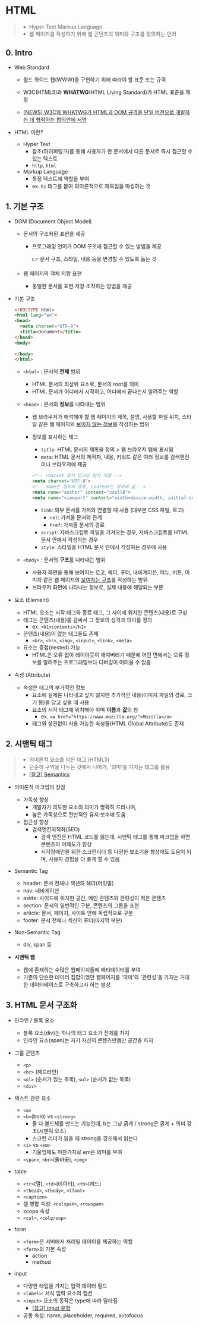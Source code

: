 # HTML

> - Hyper Text Markup Language
> - 웹 페이지를 작성하기 위해 웹 콘텐츠의 의미와 구조를 정의하는 언어



## 0. Intro

- Web Standard

  - 월드 와이드 웹(WWW)을 구현하기 위해 따라야 할 표준 또는 규격
  - W3C(HTML5)과  **WHATWG**(HTML Living Standard)가 HTML 표준을 제정

  - [[NEWS] W3C와 WHATWG가 HTML과 DOM 규격을 단일 버전으로 개발하는 데 협력하는 합의안에 서명](https://www.w3.org/blog/2019/05/w3c-and-whatwg-to-work-together-to-advance-the-open-web-platform/)

  

- HTML 이란?
  - Hyper Text
    - 참조(하이퍼링크)를 통해 사용자가 한 문서에서 다른 문서로 즉시 접근할 수 있는 텍스트
    - `http`, `html`
  - Markup Language
    - 특정 텍스트에 역할을 부여
    - ex. `h1` 태그를 붙여 의미론적으로 제목임을 마킹하는 것



## 1. 기본 구조

- DOM (Document Object Model)

  - 문서의 구조화된 표현을 제공

    - 프로그래밍 언어가 DOM 구조에 접근할 수 있는 방법을 제공 

      👉 문서 구조, 스타일, 내용 등을 변경할 수 있도록 돕는 것

  - 웹 페이지의 객체 지향 표현

    - 동일한 문서를 표현·저장·조작하는 방법을 제공



- 기본 구조

  ```html
  <!DOCTYPE html>
  <html lang="en">
  <head>
    <meta charset="UTF-8">
    <title>Document</title>
  </head>
  <body>
    
  </body>
  </html>
  ```

  - `<html>` : 문서의 **전체** 범위
  
    - HTML 문서의 최상위 요소로, 문서의 root를 의미
    - HTML 문서가 어디에서 시작하고, 어디에서 끝나는지 알려주는 역할
  
  - `<head>` : 문서의 **정보**를 나타내는 범위
  
    - 웹 브라우저가 해석해야 할 웹 페이지의 제목, 설명, 사용할 파일 위치, 스타일 같은 웹 페이지의 <u>보이지 않는 정보</u>를 작성하는 범위
  
    - 정보를 표시하는 태그
  
      - `title`: HTML 문서의 제목을 정의 > 웹 브라우저 탭에 표시됨
      - `meta`: HTML 문서의 제작자, 내용, 키워드 같은 여러 정보를 검색엔진이나 브라우저에 제공
  
      ```html
      <!-- charset 문자 인코딩 방식 지정 --> 
      <meta charset="UTF-8">
      <!-- name은 정보의 종류, content는 정보의 값 -->
      <meta name="author" content="xxell8">
      <meta name="viewport" content="width=device-width, initial-scale=1.0">
      ```
  
      - `link`: 외부 문서를 가져와 연결할 때 사용 (대부분 CSS 파일, 로고)
        - `rel`: 가져올 문서와 관계
        - `href`: 가져올 문서의 경로
      - `script`: 자바스크립트 파일을 가져오는 경우, 자바스크립트를 HTML 문서 안에서 작성하는 경우
      - `style`: 스타일을 HTML 문서 안에서 작성하는 경우에 사용
  
      
  
  - `<body>` : 문서의 **구조**를 나타내는 범위
  
    - 사용자 화면을 통해 보여지는 로고, 헤더, 푸터, 내비게이션, 메뉴, 버튼, 이미지 같은 웹 페이지의 <u>보여지는 구조</u>를 작성하는 범위
    - 브라우저 화면에 나타나는 정보로, 실제 내용에 해당되는 부분



- 요소 (Element)
  - HTML 요소는 시작 태그와 종료 태그, 그 사이에 위치한 콘텐츠(내용)로 구성
  - 태그는 콘텐츠(내용)를 감싸서 그 정보의 성격과 의미를 정의
    - ex. `<h1>contents</h1>`
  - 콘텐츠(내용)이 없는 태그들도 존재
    - `<br>`, `<hr>`, `<img>`, `<input>`, `<link>`, `<meta>`
  - 요소는 중첩(nested) 가능
    - HTML은 오류 없이 레이아웃이 깨져버리기 때문에 어떤 면에서는 오류 정보를 알려주는 프로그래밍보다 디버깅이 어려울 수 있음



- 속성 (Attribute)
  - 속성은 태그의 부가적인 정보
    - 요소에 실제론 나타내고 싶지 않지만 추가적인 내용(이미지 파일의 경로, 크기 등)을 담고 싶을 때 사용
    - 요소의 시작 태그에 위치해야 하며 **이름**과 **값**의 쌍
      - ex.  `<a href="https://www.mozilla.org/">Mozilla</a>`
    - 태그와 상관없이 사용 가능한 속성들(HTML Global Attribute)도 존재



## 2. 시맨틱 태그

> - 의미론적 요소를 담은 태그 (HTML5)
> - 단순히 구역을 나누는 것에서 나아가, '의미'를 가지는 태그를 활용
> - [[참고] Semantics](https://developer.mozilla.org/ko/docs/Glossary/Semantics)



- 의미론적 마크업의 장점
  - 가독성 향상
    - 개발자가 의도한 요소의 의미가 명확히 드러나며,
    - 높은 가독성으로 전반적인 유지·보수에 도움
  - 접근성 향상
    - 검색엔진최적화(SEO)
      - 검색 엔진은 HTML 코드를 읽는데, 시맨틱 태그를 통해 마크업을 하면 콘텐츠의 이해도가 향상
      - 시각장애인을 위한 스크린리더 등 다양한 보조기술 향상에도 도움이 되며, 사용자 경험을 더 좋게 할 수 있음
- Semantic Tag
  - header: 문서 전체나 섹션의 헤더(머릿말)
  - nav: 내비게이션
  - aside: 사이드에 위치한 공간, 메인 콘텐츠와 관련성이 적은 콘텐츠
  - section: 문서의 일반적인 구분, 콘텐츠의 그룹을 표현
  - article: 문서, 페이지, 사이트 안에 독립적으로 구분
  - footer: 문서 전체나 섹션의 푸터(마지막 부분)

- Non-Semantic Tag
  - div, span 등



- **시맨틱 웹**
  - 웹에 존재하는 수많은 웹페이지들에 메타데이터를 부여
  - 기존의 단순한 데이터 집합이었던 웹페이지를 '의미'와 '관련성'을 가지는 거대한 데이터베이스로 구축하고자 하는 발상



## 3. HTML 문서 구조화

- 인라인 / 블록 요소
  - 블록 요소(div)는 하나의 태그 요소가 전체를 차지
  - 인라인 요소(span)는 자기 자신의 콘텐츠만큼만 공간을 차지



- 그룹 콘텐츠
  - `<p>`
  - `<hr>` (헤드라인)
  - `<ol>` (순서가 있는 목록), `<ul>` (순서가 없는 목록)
  - `<div>`



- 텍스트 관련 요소
  - `<a>`
  - `<b>`(bold) vs `<strong>`
    - 둘 다 볼드체를 만드는 기능인데, b는 그냥 굵게 / strong은 굵게 + 의미 강조(시맨틱 요소)
    - 스크린 리더가 읽을 때 strong을 강조해서 읽는다
  - `<i>` vs `<em>`
    - 기울임체도 마찬가지로 em은 의미를 부여
  - `<span>`, `<br>`(줄바꿈), `<img>`




- table

  - `<tr>`(열), `<td>`(데이터), `<th>`(헤드)
  - `<thead>`, `<tbody>`, `<tfoot>`
  - `<caption>`
  - 셀 병합 속성: `<colspan>`, `<rowspan>`
  - scope 속성
  - `<col>`, `<colgroup>`

  

- form 

  - `<form>`은 서버에서 처리될 데이터를 제공하는 역할
  - `<form>`의 기본 속성
    - action
    - method

  

- input

  - 다양한 타입을 가지는 입력 데이터 필드
  - `<label>`: 서식 입력 요소의 캡션
  - `<input>` 요소의 동작은 type에 따라 달라짐
    - [[참고] input 유형](https://developer.mozilla.org/ko/docs/Web/HTML/Element/Input)
  - 공통 속성: name, placeholder, required, autofocus